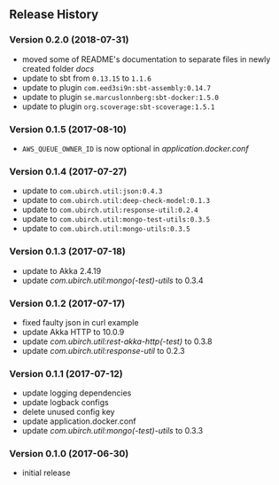 ## Release History

### Version 0.2.0 (2018-07-31)

* moved some of README's documentation to separate files in newly created folder _docs_
* update to sbt from `0.13.15` to `1.1.6`
* update to plugin `com.eed3si9n:sbt-assembly:0.14.7`
* update to plugin `se.marcuslonnberg:sbt-docker:1.5.0`
* update to plugin `org.scoverage:sbt-scoverage:1.5.1`

### Version 0.1.5 (2017-08-10)

* `AWS_QUEUE_OWNER_ID` is now optional in _application.docker.conf_

### Version 0.1.4 (2017-07-27)

* update to `com.ubirch.util:json:0.4.3`
* update to `com.ubirch.util:deep-check-model:0.1.3`
* update to `com.ubirch.util:response-util:0.2.4`
* update to `com.ubirch.util:mongo-test-utils:0.3.5`
* update to `com.ubirch.util:mongo-utils:0.3.5`

### Version 0.1.3 (2017-07-18)

* update to Akka 2.4.19
* update _com.ubirch.util:mongo(-test)-utils_ to 0.3.4

### Version 0.1.2 (2017-07-17)

* fixed faulty json in curl example
* update Akka HTTP to 10.0.9
* update _com.ubirch.util:rest-akka-http(-test)_ to 0.3.8
* update _com.ubirch.util:response-util_ to 0.2.3

### Version 0.1.1 (2017-07-12)

* update logging dependencies
* update logback configs
* delete unused config key
* update application.docker.conf
* update _com.ubirch.util:mongo(-test)-utils_ to 0.3.3

### Version 0.1.0 (2017-06-30)

* initial release
